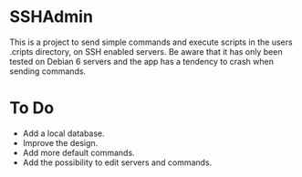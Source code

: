 SSHAdmin
========

This is a project to send simple commands and execute scripts in the users .cripts directory, on SSH enabled servers. 
Be aware that it has only been tested on Debian 6 servers and the app has a tendency to crash when sending commands.





To Do
=====
- Add a local database.
- Improve the design.
- Add more default commands.
- Add the possibility to edit servers and commands.
